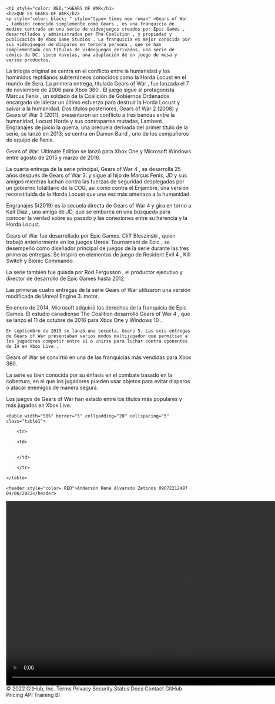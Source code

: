 <!DOCTYPE html>
<!DOCTYPE html>
<html>
<head>
	<meta charset="utf-8">
	<meta name="viewport" content="width=device-width, initial-scale=1">
	<title>Anderson Alvarado</title>
</head>
<body>
	
	<h1 style="color: RED;">GEARS OF WAR</h1>
	<h2>QUE ES GEARS OF WAR</h2>
	<p style="color: black; " style="type= times new roman" >Gears of War , también conocido simplemente como Gears , es una franquicia de medios centrada en una serie de videojuegos creados por Epic Games , desarrollados y administrados por The Coalition , y propiedad y publicación de Xbox Game Studios . La franquicia es mejor conocida por sus videojuegos de disparos en tercera persona , que se han complementado con títulos de videojuegos derivados, una serie de cómics de DC, siete novelas, una adaptación de un juego de mesa y varios productos.

La trilogía original se centra en el conflicto entre la humanidad y los homínidos reptilianos subterráneos conocidos como la Horda Locust en el mundo de Sera. La primera entrega, titulada Gears of War , fue lanzada el 7 de noviembre de 2006 para Xbox 360 . El juego sigue al protagonista Marcus Fenix , un soldado de la Coalición de Gobiernos Ordenados encargado de liderar un último esfuerzo para destruir la Horda Locust y salvar a la humanidad. Dos títulos posteriores, Gears of War 2 (2008) y Gears of War 3 (2011), presentaron un conflicto a tres bandas entre la humanidad, Locust Horde y sus contrapartes mutadas, Lambent. Engranajes de juicio la guerra, una precuela derivada del primer título de la serie, se lanzó en 2013; se centra en Damon Baird , uno de los compañeros de equipo de Fenix. 

 Gears of War: Ultimate Edition se lanzó para Xbox One y Microsoft Windows entre agosto de 2015 y marzo de 2016. 

  La cuarta entrega de la serie principal, Gears of War 4 , se desarrolla 25 años después de Gears of War 3. y sigue al hijo de Marcus Fenix, JD y sus amigos mientras luchan contra las fuerzas de seguridad desplegadas por un gobierno totalitario de la COG, así como contra el Enjambre, una versión reconstituida de la Horda Locust que una vez más amenaza a la humanidad. 

   Engranajes 5(2019) es la secuela directa de Gears of War 4 y gira en torno a Kait Diaz , una amiga de JD, que se embarca en una búsqueda para conocer la verdad sobre su pasado y las conexiones entre su herencia y la Horda Locust.

Gears of War fue desarrollado por Epic Games. Cliff Bleszinski , quien trabajó anteriormente en los juegos Unreal Tournament de Epic , se desempeñó como diseñador principal de juegos de la serie durante las tres primeras entregas. Se inspiró en elementos de juego de Resident Evil 4 , Kill Switch y Bionic Commando . 

 La serie también fue guiada por Rod Fergusson , el productor ejecutivo y director de desarrollo de Epic Games hasta 2012. 

  Las primeras cuatro entregas de la serie Gears of War utilizaron una versión modificada de Unreal Engine 3. motor. 

   En enero de 2014, Microsoft adquirió los derechos de la franquicia de Epic Games. El estudio canadiense The Coalition desarrolló Gears of War 4 , que se lanzó el 11 de octubre de 2016 para Xbox One y Windows 10 . 

    En septiembre de 2019 se lanzó una secuela, Gears 5. Las seis entregas de Gears of War presentaban varios modos multijugador que permitían a los jugadores competir entre sí o unirse para luchar contra oponentes de IA en Xbox Live .

Gears of War se convirtió en una de las franquicias más vendidas para Xbox 360.

 La serie es bien conocida por su énfasis en el combate basado en la cobertura, en el que los jugadores pueden usar objetos para evitar disparos o atacar enemigos de manera segura. 

  Los juegos de Gears of War han estado entre los títulos más populares y más jugados en Xbox Live.</p>
	

	<table width="50%" border="5" cellpadding="20" cellspacing="5" class="table1">

		<tr>
			
		<td>
			

		</td>

		</tr>

	</table>

	<header style="color= RED">Anderson Rene Alvarado Zetinos 09072212487 04/06/2022</header>



<video controls width="1000">
	<source src="dos.mp4" type="video/mp4">
	
</video>
	
<body background="2.jpg">
	
</body>






</body>
</html>
© 2022 GitHub, Inc.
Terms
Privacy
Security
Status
Docs
Contact GitHub
Pricing
API
Training
Bl
